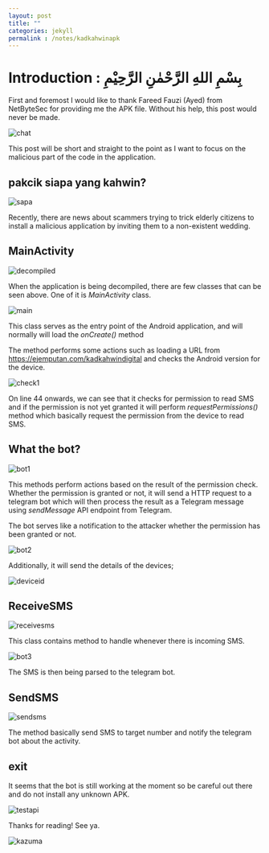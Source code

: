 ```yaml
---
layout: post
title: ""
categories: jekyll
permalink : /notes/kadkahwinapk
---
```


# Introduction : بِسْمِ اللهِ الرَّحْمٰنِ الرَّحِيْمِ

First and foremost I would like to thank Fareed Fauzi (Ayed) from NetByteSec for providing me the APK file. Without his help, this post would never be made.

![chat](/musubi/assets/kadkahwinapk/chat.png)

This post will be short and straight to the point as I want to focus on the malicious part of the code in the application.

## pakcik siapa yang kahwin?

![sapa](/musubi/assets/kadkahwinapk/sapakahwin.jpeg)

Recently, there are news about scammers trying to trick elderly citizens to install a malicious application by inviting them to a non-existent wedding.

## MainActivity

![decompiled](/musubi/assets/kadkahwinapk/decompiled.png)

When the application is being decompiled, there are few classes that can be seen above. One of it is *MainActivity* class.

![main](/musubi/assets/kadkahwinapk/main.png)

This class serves as the entry point of the Android application, and will normally will load the *onCreate()* method

The method performs some actions such as loading a URL from https://ejemputan.com/kadkahwindigital and checks the Android version for the device.

![check1](/musubi/assets/kadkahwinapk/check1.png)

On line 44 onwards, we can see that it checks for permission to read SMS and if the permission is not yet granted it will perform *requestPermissions()* method which basically request the permission from the device to read SMS.

## What the bot?

![bot1](/musubi/assets/kadkahwinapk/bot1.png)

This methods perform actions based on the result of the permission check.
Whether the permission is granted or not, it will send a HTTP request to a telegram bot which will then process the result as a Telegram message using *sendMessage* API endpoint from Telegram.

The bot serves like a notification to the attacker whether the permission has been granted or not.

![bot2](/musubi/assets/kadkahwinapk/bot2.png)

Additionally, it will send the details of the devices;

![deviceid](/musubi/assets/kadkahwinapk/deviceid.png)

## ReceiveSMS

![receivesms](/musubi/assets/kadkahwinapk/receivesms.png)

This class contains method to handle whenever there is incoming SMS.

![bot3](/musubi/assets/kadkahwinapk/bot3.png)

The SMS is then being parsed to the telegram bot.

## SendSMS

![sendsms](/musubi/assets/kadkahwinapk/sendsms.png)

The method basically send SMS to target number and notify the telegram bot about the activity.

## exit

It seems that the bot is still working at the moment so be careful out there and do not install any unknown APK.

![testapi](/musubi/assets/kadkahwinapk/testapi.png)

Thanks for reading! See ya.

![kazuma](/musubi/assets/kadkahwinapk/kazuma.gif)
